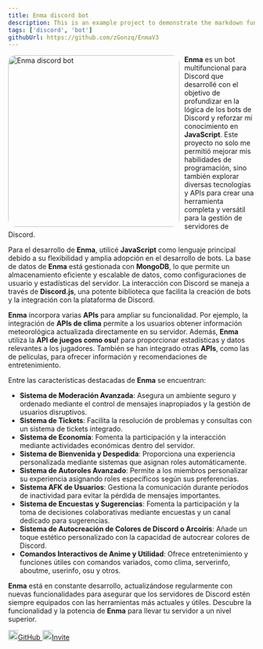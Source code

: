 ```yaml
---
title: Enma discord bot
description: This is an example project to demonstrate the markdown functionality
tags: ['discord', 'bot']
githubUrl: https://github.com/zGonzq/EnmaV3
---
```


<p>
<img src="/img/projects/enma-discord-bot.webp" alt="Enma discord bot" width="350" class="hover:scale-95 transition-all hover:opacity-90" style="border-radius: 15px; float:left; margin-right: 10px;">
</p>

**Enma** es un bot multifuncional para Discord que desarrollé con el objetivo de profundizar en la lógica de los bots de Discord y reforzar mi conocimiento en **JavaScript**. Este proyecto no solo me permitió mejorar mis habilidades de programación, sino también explorar diversas tecnologías y APIs para crear una herramienta completa y versátil para la gestión de servidores de Discord.

Para el desarrollo de **Enma**, utilicé **JavaScript** como lenguaje principal debido a su flexibilidad y amplia adopción en el desarrollo de bots. La base de datos de **Enma** está gestionada con **MongoDB**, lo que permite un almacenamiento eficiente y escalable de datos, como configuraciones de usuario y estadísticas del servidor. La interacción con Discord se maneja a través de **Discord.js**, una potente biblioteca que facilita la creación de bots y la integración con la plataforma de Discord.

**Enma** incorpora varias **APIs** para ampliar su funcionalidad. Por ejemplo, la integración de **APIs de clima** permite a los usuarios obtener información meteorológica actualizada directamente en su servidor. Además, **Enma** utiliza la **API de juegos como osu!** para proporcionar estadísticas y datos relevantes a los jugadores. También se han integrado otras **APIs**, como las de películas, para ofrecer información y recomendaciones de entretenimiento.

Entre las características destacadas de **Enma** se encuentran:

- **Sistema de Moderación Avanzada**: Asegura un ambiente seguro y ordenado mediante el control de mensajes inapropiados y la gestión de usuarios disruptivos.
- **Sistema de Tickets**: Facilita la resolución de problemas y consultas con un sistema de tickets integrado.
- **Sistema de Economía**: Fomenta la participación y la interacción mediante actividades económicas dentro del servidor.
- **Sistema de Bienvenida y Despedida**: Proporciona una experiencia personalizada mediante sistemas que asignan roles automáticamente.
- **Sistema de Autoroles Avanzado**: Permite a los miembros personalizar su experiencia asignando roles específicos según sus preferencias.
- **Sistema AFK de Usuarios**: Gestiona la comunicación durante períodos de inactividad para evitar la pérdida de mensajes importantes.
- **Sistema de Encuestas y Sugerencias**: Fomenta la participación y la toma de decisiones colaborativas mediante encuestas y un canal dedicado para sugerencias.
- **Sistema de Autocreación de Colores de Discord o Arcoíris**: Añade un toque estético personalizado con la capacidad de autocrear colores de Discord.
- **Comandos Interactivos de Anime y Utilidad**: Ofrece entretenimiento y funciones útiles con comandos variados, como clima, serverinfo, aboutme, userinfo, osu y otros.

**Enma** está en constante desarrollo, actualizándose regularmente con nuevas funcionalidades para asegurar que los servidores de Discord estén siempre equipados con las herramientas más actuales y útiles. Descubre la funcionalidad y la potencia de **Enma** para llevar tu servidor a un nivel superior.

<a href="https://github.com/zGonzq/EnmaV3" target="_blank" rel="noopener noreferrer" class="inline-flex items-center px-5 py-2.5 me-2 mb-2 hover:scale-105 gap-2 bg-gray-800 dark:bg-gray-700 text-white rounded-full hover:opacity-90 transition-all no-underline">
    <img src="/icons/redes/github.svg" alt="GitHub" width="20" class="mr-2 m-0">GitHub
</a>
<a href="https://discord.com/oauth2/authorize?client_id=1171876289632813148&permissions=8&scope=applications.commands%20bot" target="_blank" rel="noopener noreferrer" class="inline-flex items-center px-5 py-2.5 me-2 mb-2 hover:scale-105 gap-2 bg-gray-800 dark:bg-gray-700 text-white rounded-full hover:opacity-90 transition-all no-underline">
    <img src="/icons/redes/discord.svg" alt="Discord" width="20" class="mr-2 m-0">Invite
</a>